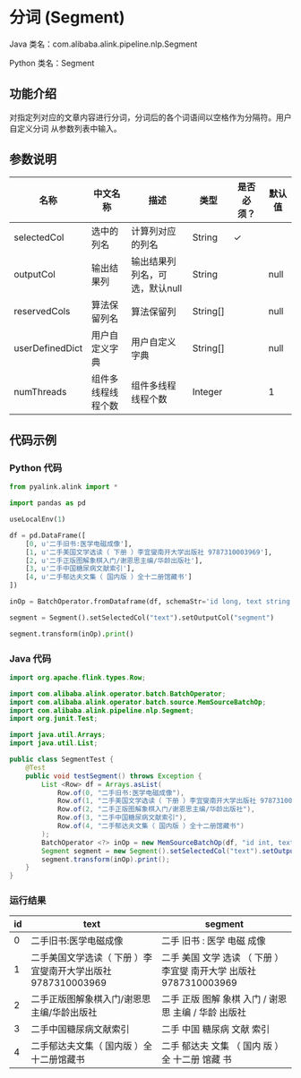 # 分词 (Segment)
Java 类名：com.alibaba.alink.pipeline.nlp.Segment

Python 类名：Segment


## 功能介绍

对指定列对应的文章内容进行分词，分词后的各个词语间以空格作为分隔符。用户自定义分词 从参数列表中输入。

## 参数说明
| 名称 | 中文名称 | 描述 | 类型 | 是否必须？ | 默认值 |
| --- | --- | --- | --- | --- | --- |
| selectedCol | 选中的列名 | 计算列对应的列名 | String | ✓ |  |
| outputCol | 输出结果列 | 输出结果列列名，可选，默认null | String |  | null |
| reservedCols | 算法保留列名 | 算法保留列 | String[] |  | null |
| userDefinedDict | 用户自定义字典 | 用户自定义字典 | String[] |  | null |
| numThreads | 组件多线程线程个数 | 组件多线程线程个数 | Integer |  | 1 |


## 代码示例
### Python 代码
```python
from pyalink.alink import *

import pandas as pd

useLocalEnv(1)

df = pd.DataFrame([
    [0, u'二手旧书:医学电磁成像'],
    [1, u'二手美国文学选读（ 下册 ）李宜燮南开大学出版社 9787310003969'],
    [2, u'二手正版图解象棋入门/谢恩思主编/华龄出版社'],
    [3, u'二手中国糖尿病文献索引'],
    [4, u'二手郁达夫文集（ 国内版 ）全十二册馆藏书']
])

inOp = BatchOperator.fromDataframe(df, schemaStr='id long, text string')

segment = Segment().setSelectedCol("text").setOutputCol("segment")

segment.transform(inOp).print()
```
### Java 代码
```java
import org.apache.flink.types.Row;

import com.alibaba.alink.operator.batch.BatchOperator;
import com.alibaba.alink.operator.batch.source.MemSourceBatchOp;
import com.alibaba.alink.pipeline.nlp.Segment;
import org.junit.Test;

import java.util.Arrays;
import java.util.List;

public class SegmentTest {
	@Test
	public void testSegment() throws Exception {
		List <Row> df = Arrays.asList(
			Row.of(0, "二手旧书:医学电磁成像"),
			Row.of(1, "二手美国文学选读（ 下册 ）李宜燮南开大学出版社 9787310003969"),
			Row.of(2, "二手正版图解象棋入门/谢恩思主编/华龄出版社"),
			Row.of(3, "二手中国糖尿病文献索引"),
			Row.of(4, "二手郁达夫文集（ 国内版 ）全十二册馆藏书")
		);
		BatchOperator <?> inOp = new MemSourceBatchOp(df, "id int, text string");
		Segment segment = new Segment().setSelectedCol("text").setOutputCol("segment");
		segment.transform(inOp).print();
	}
}
```

### 运行结果
id|text|segment
---|----|-------
0|二手旧书:医学电磁成像|二手 旧书 : 医学 电磁 成像
1|二手美国文学选读（ 下册 ）李宜燮南开大学出版社 9787310003969|二手 美国 文学 选读 （   下册   ） 李宜燮 南开大学 出版社   9787310003969
2|二手正版图解象棋入门/谢恩思主编/华龄出版社|二手 正版 图解 象棋 入门 / 谢恩 思 主编 / 华龄 出版社
3|二手中国糖尿病文献索引|二手 中国 糖尿病 文献 索引
4|二手郁达夫文集（ 国内版 ）全十二册馆藏书|二手 郁达夫 文集 （   国内 版   ） 全 十二册 馆藏 书
